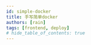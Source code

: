 ```yaml
---
id: simple-docker
title: 手写简单docker
authors: [rain]
tags: [frontend, deploy]
# hide_table_of_contents: true
---
```



